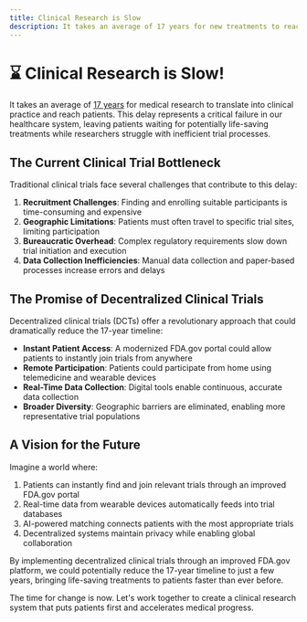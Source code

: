 ```yaml
---
title: Clinical Research is Slow
description: It takes an average of 17 years for new treatments to reach patients.
---
```


# ⌛ Clinical Research is Slow!

It takes an average of [17 years](https://pmc.ncbi.nlm.nih.gov/articles/PMC3241518/) for medical research to translate into clinical practice and reach patients. This delay represents a critical failure in our healthcare system, leaving patients waiting for potentially life-saving treatments while researchers struggle with inefficient trial processes.

## The Current Clinical Trial Bottleneck

Traditional clinical trials face several challenges that contribute to this delay:

1. **Recruitment Challenges**: Finding and enrolling suitable participants is time-consuming and expensive
2. **Geographic Limitations**: Patients must often travel to specific trial sites, limiting participation
3. **Bureaucratic Overhead**: Complex regulatory requirements slow down trial initiation and execution
4. **Data Collection Inefficiencies**: Manual data collection and paper-based processes increase errors and delays

## The Promise of Decentralized Clinical Trials

Decentralized clinical trials (DCTs) offer a revolutionary approach that could dramatically reduce the 17-year timeline:

- **Instant Patient Access**: A modernized FDA.gov portal could allow patients to instantly join trials from anywhere
- **Remote Participation**: Patients could participate from home using telemedicine and wearable devices
- **Real-Time Data Collection**: Digital tools enable continuous, accurate data collection
- **Broader Diversity**: Geographic barriers are eliminated, enabling more representative trial populations

## A Vision for the Future

Imagine a world where:

1. Patients can instantly find and join relevant trials through an improved FDA.gov portal
2. Real-time data from wearable devices automatically feeds into trial databases
3. AI-powered matching connects patients with the most appropriate trials
4. Decentralized systems maintain privacy while enabling global collaboration

By implementing decentralized clinical trials through an improved FDA.gov platform, we could potentially reduce the 17-year timeline to just a few years, bringing life-saving treatments to patients faster than ever before.

The time for change is now. Let's work together to create a clinical research system that puts patients first and accelerates medical progress.
